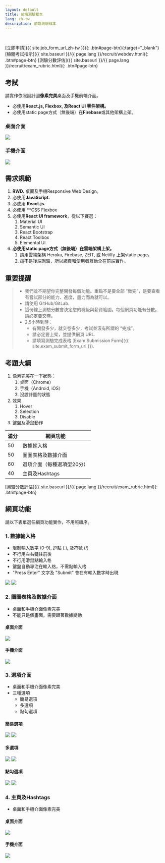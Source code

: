 ```yaml
---
layout: default
title: 前端測驗樣本
lang: zh-tw
description: 前端測驗樣本
---
```




<br>

[立即申請]({{ site.job_form_url_zh-tw }}){: .btn#page-btn}{:target="_blank"}
[檢閱考試指示]({{ site.baseurl }}/{{ page.lang }}/recruit/webdev.html){: .btn#page-btn}
[測驗分數評估]({{ site.baseurl }}/{{ page.lang }}/recruit/exam_rubric.html){: .btn#page-btn}

## 考試

請實作依照設計圖**像素完美**桌面及手機前端介面。
* 必使用**React.js, Flexbox, 及React UI 零件架構。**
* 必使用static page方式（無後端）在**Firebase**或其他架構上架。

### 桌面介面

<img src='https://lh3.googleusercontent.com/SBQWfwg0cfPBcIyvuK1qAlIX3F3t25vj6uOVahV-E7Rhg-RTKJABufr4rYEHkLd3Cv35n3isUWyFwdEHMeIfsoQ3yDlKKqdhuWvSTz0JuAn3U92Y0nZ_7aC-_raJ9QdxmISoLb0GMw=w1417' />

### 手機介面

<img src='https://lh3.googleusercontent.com/d7JgqvyPNjQOZEZEoVyTMJcAHRnBTDIZDDJo9rjbIVU-dLiQ2SYOacqNqheAbNkK_A1DBHQS-7qNwkaAb4fvgUa-bx4pJcUOjS0lKGpcK0Dm32KjXLzy_M9yjVwkd1gopwESZau8iw=w308' />

## 需求規範

1. **RWD.** 桌面及手機Responsive Web Design。
1. 必使用**JavaScript.**
1. 必使用 **React.js.**
1. 必使用 **CSS Flexbox 
1. 必使用**React UI framework**，從以下賽選：
	1. Material UI
	1. Semantic UI
	1. React Bootstrap
	1. React Toolbox
	1. Elemental UI
1. **必使用static page方式（無後端）在雲端架構上架。**
	1. 請用雲端架構 Heroku, Firebase, ZEIT, 或 Netilfy 上架static page。
	1. 這不是後端測驗，所以網頁和使用者互動全在前端實作。

## 重要提醒

> * 我們並不期望你完整開發每個功能。重點不是要全部 “做完”，是要查看有嘗試部分的能力、進度，盡力而為就可以。
> * 請使用 GitHub/GitLab.
> * 這份線上測驗分數會決定您的職級與薪資範圍。每個網頁功能有分數。請必定要交卷。
> * 2.5小時到時：
>   * 有開發多少，就交卷多少，考試並沒有所謂的 “完成”。
>   * 請必定要上架，並提供網頁 URL.
>	* 請填寫測驗完成表格 [Exam Submission Form]({{ site.exam_submit_form_url }}).

## 考題大綱

1. 像素完美在一下狀態：
	1. 桌面（Chrome）
	1. 手機（Android, iOS）
	1. 沒設計圖的狀態
1. 效果
	1. Hover
	1. Selection
	1. Disable
1. 鍵盤及滑鼠動作

| 滿分 | 網頁功能 |
| --- | --- |
| 50 | 數據輸入格 |
| 50 | 圈圈表格及數據介面 |
| 60 | 選項介面（每種選項型20分） |
| 40 | 主頁及Hashtags |

[測驗分數評估]({{ site.baseurl }}/{{ page.lang }}/recruit/exam_rubric.html){: .btn#page-btn}

## 網頁功能

請以下表單選任網頁功能實作，不用照順序。

### 1. 數據輸入格

* 限制輸入數字 (0-9), 逗點 (.), 及符號 (/)
* 不行用左右鍵往前後
* 不行用滑鼠點輸入格
* 鍵盤自動專注在輸入格，不需點輸入格
* "Press Enter" 文字及 "Submit" 會在有輸入數字時出現

<img src='https://lh3.googleusercontent.com/ox5SLTTaUphHmgJiyjktWSEvtiw14pCxqL151hVq27BQbfuc2ur7X5B0UoFnIUwI6tGlxbKCD8WyGG1iszRx1h3JJBDDl9fFYEh2UXDIALI4JpIMmf24qqghg27Kp4hkt2Ed9qFUcQ=w386' />

<img src='https://lh3.googleusercontent.com/rB8z7QO1lzjB2QjQBmrjg1B9-hOkowQUVVwG-jHCGgqIWe-KFQ4dSkYWwYJvrZYOo9oPwr4Vd5PyW1oxF316LsNqys1Nw-Q8iXab-y5wBRoMthow3P_1ycTyt45RjouxjCUrH5QLTQ=w386' />

### 2. 圈圈表格及數據介面

* 桌面和手機介面像素完美
* 不能只是個畫面，需要跟著數據變動

#### 桌面介面

<img src='https://lh3.googleusercontent.com/zRIxNrIztI22WJYDs4EcrjnciyQ2ByIRVSu6R-JCpBCo0e2hT9_g1RwdcBbmyaSebQRUk06NscQ6waV0eiQZ1HTBjcVSg6Ildeo-sc9qhFLRnx1tKgK0u8tlKD0eyMMgMwNWp0cS4A=w260' />

#### 手機介面

<img src='https://lh3.googleusercontent.com/KgF-3-t90xkaH0efRhGiskSRs-lXZhbwQNtvL2GRiWiw76Os7hmvNe4T8kqSlbxNVDmqpUKDLPeODxVZk5P6yTqTiFYxqamU0GogSxARSAKaBy_lmLHnWNdgjw4oURMaxW5G4KBOtg=w358' />

### 3. 選項介面

* 桌面和手機介面像素完美
* 三種選項
	* 簡易選項
	* 多選項
	* 點勾選項

#### 簡易選項

<img src='https://lh3.googleusercontent.com/_Yq-Q8WnX2cV3y305Q4GbHNuugYC173fCTPixp3aigX7ZxKyf5ok1nRGoCQ1-ProqM2GNGr3VI0CyBTCkHCuSpie3yH8vGgY9AqfqRk6PL7Hx7fRf2QDpQoisxPgCQNwt5Jlzl3X4w=w288' />

<img src='https://lh3.googleusercontent.com/nclQ6N-I6LaATouvMOo2bFDGud5yWOteWi1uGUpWg-1rKdHo4yJGm5o-YiDERAMyi-Vm3ayJ48XavVloBfnKB7nInGjqN5ElQApx7f9e0dr3VrYusCoDLndZvHzzxikn29f6I3bqaw=w374' />

#### 多選項

<img src='https://lh3.googleusercontent.com/zeYaUx3W0Hb8yaiPLHyzTOI_ShGmEIQqTA_Q7b8hyGZ_bfeC8gSK4s6L1okbGhrFPf817zjp-RbRcDZzZ3p51Vv1QxUza9RGTDupaia0jRcepHtTUNAafjEXJBwhzKMnVC_az-nOAw=w370' />

<img src='https://lh3.googleusercontent.com/4YZ6BQyxTr0RiPlGIyASjeaO_M8B_Vv-pgTFn6yG2b_aGa8Fdvrwyru534ZnoeE_rG3Z5NPuZRKifDqvTYA51I0hkXYxO9Ga4VWjnB1uj8Z4R0jd-Ofha1no2LAaGXmmeutLMlcgJQ=w378' />

#### 點勾選項

<img src='https://lh3.googleusercontent.com/YhLAUXhAFGxs5GlJMv-HZB3i9Gji9TCU3RS8lxlrpKoGOyyBfT_xyEtM71a6hENCzCei1ZHsHSEtRWqLtnZsVgEOR-dFXQ1zmb9ysYYjsaKjuSsbpwagENtwmzcSiwvIXuc0Es2kSA=w379' />

<img src='https://lh3.googleusercontent.com/8HvHKaJr974UaC8OcbBfsL-VJGIELAvEmnGJBucCbLHK3kTvIdUXIErRK2yYn62YkVyC_k2dW-22w3SbyCM-hDXKNvQlntZzhw4MrlJqhrAXLfjGCR8qkJvOU6KLTz4cLiQizWp_Fw=w376' />

### 4. 主頁及Hashtags

* 桌面和手機介面像素完美

#### 桌面介面

<img src='https://lh3.googleusercontent.com/qwkODECKDvngf-i79qFqv83ecp5n2Bc0oYhJ2SWy1eaboJV8LE3GJTj-nr76GDRNwyKD0-Lob2K4r55SPHtIbbK3H3md-A_u1CoZ2aQ0cg7OTE55SaqrSblx_XZOJ-L4F5XuxsAKwQ=w443' />

#### 手機介面

<img src='https://lh3.googleusercontent.com/wcVF6A927hu43l1qtovepnmX-q7eQLjqwDfFSKnhqyl9mssrHnGKfdF3DzFk-HwJfybf1YVpSLqfk5SaYV6qtIMeivjkDiNiXJZltYqu3543svDGmjOHVaMw8R8KqAawvgm9oREf6A=w310' />


<br>

